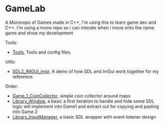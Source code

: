 # GameLab

A Monorepo of Games made in C++, I'm using this to learn game dev and C++. I'm using a mono repo so i can interate when i move onto the name game and show my development

Tools:
- [Tools](Tools), Tools and config files.

Utils:
- [SDL2_IMGUI_impl](SDL2_IMGUI_impl), A demo of how SDL and ImGui work together for my reference.

Order:
- [Game_1_CoinCollector](Game_1_CoinCollector), simple coin collector around maps
- [Library_Window](Library_WindowManager), a basic a first iteration to handle and hide some SDL logic will implement into Game1 and extract out for copying and pasting into Game 2
- [Library_InputManager](Library_InputManager), a basic SDL wrapper with event listener design
